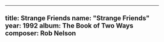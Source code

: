 
---
title: Strange Friends
name: "Strange Friends"
year:  1992
album: The Book of Two Ways
composer: Rob Nelson
---
